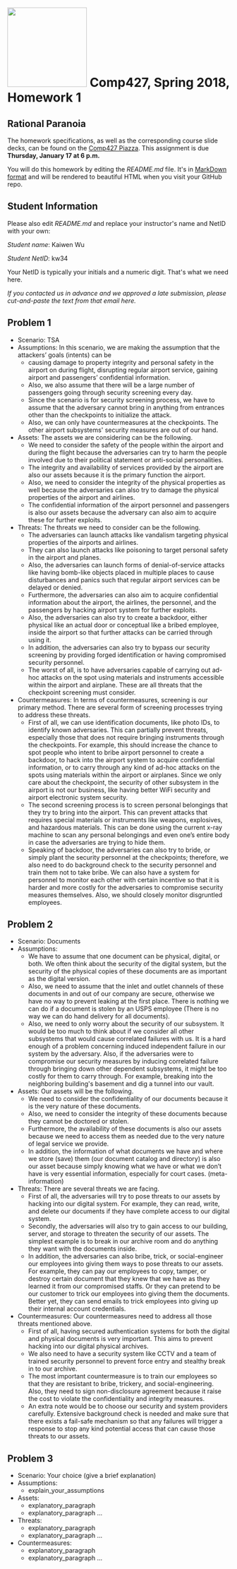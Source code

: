 # <img src="http://www.rice.edu/_images/rice-logo.jpg" width=180> Comp427, Spring 2018, Homework 1
## Rational Paranoia
The homework specifications, as well as the corresponding course slide decks,
can be found on the [Comp427 Piazza](https://piazza.com/class/jqifhp864b37ju).
This assignment is due **Thursday, January 17 at 6 p.m.**

You will do this homework by editing the _README.md_ file. It's in
[MarkDown format](https://guides.github.com/features/mastering-markdown/)
and will be rendered to beautiful HTML when you visit your GitHub repo.

## Student Information
Please also edit _README.md_ and replace your instructor's name and NetID with your own:

_Student name_: Kaiwen Wu

_Student NetID_: kw34

Your NetID is typically your initials and a numeric digit. That's
what we need here.

_If you contacted us in advance and we approved a late submission,
please cut-and-paste the text from that email here._

## Problem 1
- Scenario: TSA
- Assumptions:
  In this scenario, we are making the assumption that the attackers’ goals (intents) can be 
  - causing damage to property integrity and personal safety in the airport on during flight, disrupting regular airport
    service, gaining airport and passengers’ confidential information. 
  - Also, we also assume that there will be a large number of passengers going through security screening every day. 
  - Since the scenario is for security screening process, we have to assume that the adversary cannot bring in anything 
    from entrances other than the checkpoints to initialize the attack.
  - Also, we can only have countermeasures at the checkpoints. The other airport subsystems' security measures are out 
    of our hand. 
- Assets:
  The assets we are considering can be the following. 
  - We need to consider the safety of the people within the airport and during the flight because the adversaries can 
    try to harm the people involved due to their political statement or anti-social personalities. 
  - The integrity and availability of services provided by the airport are also our assets because it is the primary 
    function the airport. 
  - Also, we need to consider the integrity of the physical properties as well because the adversaries can also try to 
    damage the physical properties of the airport and airlines. 
  - The confidential information of the airport personnel and passengers is also our assets because the adversary can 
    also aim to acquire these for further exploits. 
- Threats:
  The threats we need to consider can be the following. 
  - The adversaries can launch attacks like vandalism targeting physical properties of the airports and airlines. 
  - They can also launch attacks like poisoning to target personal safety in the airport and planes. 
  - Also, the adversaries can launch forms of denial-of-service attacks like having bomb-like objects placed in multiple
    places to cause disturbances and panics such that regular airport services can be delayed or denied. 
  - Furthermore, the adversaries can also aim to acquire confidential information about the airport, the airlines, 
    the personnel, and the passengers by hacking airport system for further exploits. 
  - Also, the adversaries can also try to create a backdoor, either physical like an actual door or conceptual like a 
    bribed employee, inside the airport so that further attacks can be carried through using it. 
  - In addition, the adversaries can also try to bypass our security screening by providing forged identification or 
    having compromised security personnel.  
  - The worst of all, is to have adversaries capable of carrying out ad-hoc attacks on the spot using materials and 
    instruments accessible within the airport and airplane. 
  These are all threats that the checkpoint screening must consider.
- Countermeasures:
  In terms of countermeasures, screening is our primary method. There are several form of screening processes trying to 
  address these threats. 
  - First of all, we can use identification documents, like photo IDs, to identify known adversaries. This can partially
    prevent threats, especially those that does not require bringing instruments through the checkpoints. For example, 
    this should increase the chance to spot people who intent to bribe airport personnel to create a backdoor, to hack 
    into the airport system to acquire confidential information, or to carry through any kind of ad-hoc attacks on the 
    spots using materials within the airport or airplanes. Since we only care about the checkpoint, the security of other
    subsystem in the airport is not our business, like having better WiFi security and airport electronic system security.
  - The second screening process is to screen personal belongings that they try to bring into the airport. This can 
    prevent attacks that requires special materials or instruments like weapons, explosives, and hazardous materials. 
    This can be done using the current x-ray machine to scan any personal belongings and even one’s entire body in case 
    the adversaries are trying to hide them. 
  - Speaking of backdoor, the adversaries can also try to bride, or simply plant the security personnel at the 
    checkpoints; therefore, we also need to do background check to the security personnel and train them not to take 
    bribe. We can also have a system for personnel to monitor each other with certain incentive so that it is harder and
    more costly for the adversaries to compromise security measures themselves. Also, we should closely monitor 
    disgruntled employees.  

## Problem 2
- Scenario: Documents
- Assumptions:
  - We have to assume that one document can be physical, digital, or both. We often think about the security of the 
    digital system, but the security of the physical copies of these documents are as important as the digital version. 
  - Also, we need to assume that the inlet and outlet channels of these documents in and out of our company are secure, 
    otherwise we have no way to prevent leaking at the first place. There is nothing we can do if a document is stolen 
    by an USPS employee (There is no way we can do hand delivery for all documents). 
  - Also, we need to only worry about the security of our subsystem. It would be too much to think about if we consider 
    all other subsystems that would cause correlated failures with us. It is a hard enough of a problem concerning 
    induced independent failure in our system by the adversary. Also, if the adversaries were to compromise our security 
    measures by inducing correlated failure through bringing down other dependent subsystems, it might be too costly for 
    them to carry through. For example, breaking into the neighboring building's basement and dig a tunnel into our vault.
- Assets:
  Our assets will be the following. 
  - We need to consider the confidentiality of our documents because it is the very nature of these documents. 
  - Also, we need to consider the integrity of these documents because they cannot be doctored or stolen. 
  - Furthermore, the availability of these documents is also our assets because we need to access them as needed due to
    the very nature of legal service we provide. 
  - In addition, the information of what documents we have and where we store (save) them (our document catalog and 
    directory) is also our asset because simply knowing what we have or what we don’t have is very essential information,
    especially for court cases. (meta-information)
- Threats:
  There are several threats we are facing. 
  - First of all, the adversaries will try to pose threats to our assets by hacking into our digital system. 
    For example, they can read, write, and delete our documents if they have complete access to our digital system. 
  - Secondly, the adversaries will also try to gain access to our building, server, and storage to threaten the security
    of our assets. The simplest example is to break in our archive room and do anything they want with the documents 
    inside. 
  - In addition, the adversaries can also bribe, trick, or social-engineer our employees into giving them ways to pose threats to our 
    assets. For example, they can pay our employees to copy, tamper, or destroy certain document that they knew that 
    we have as they learned it from our compromised staffs. Or they can pretend to be our customer to trick our 
    employees into giving them the documents. Better yet, they can send emails to trick employees into giving up their 
    internal account credentials.
- Countermeasures:
  Our countermeasures need to address all those threats mentioned above. 
  - First of all, having secured authentication systems for both the digital and physical documents is very important. 
    This aims to prevent hacking into our digital physical archives. 
  - We also need to have a security system like CCTV and a team of trained security personnel to prevent force entry 
    and stealthy break in to our archive. 
  - The most important countermeasure is to train our employees so that they are resistant to bribe, trickery, and 
    social-engineering. Also, they need to sign non-disclosure agreement because it raise the cost to violate the 
    confidentiality and integrity measures. 
  - An extra note would be to choose our security and system providers carefully. Extensive background check is needed 
    and make sure that there exists a fail-safe mechanism so that any failures will trigger a response to stop any kind
    potential access that can cause those threats to our assets. 

## Problem 3
- Scenario: Your choice (give a brief explanation)
- Assumptions:
  - explain_your_assumptions
- Assets:
  - explanatory_paragraph
  - explanatory_paragraph ...
- Threats:
  - explanatory_paragraph 
  - explanatory_paragraph ...
- Countermeasures:
  - explanatory_paragraph
  - explanatory_paragraph ...


